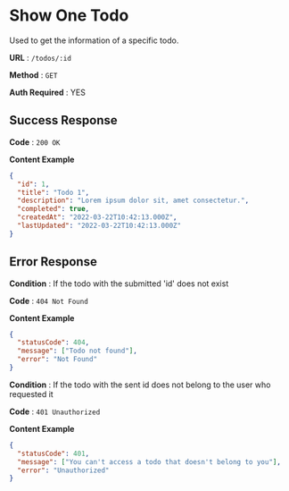 # Show One Todo

Used to get the information of a specific todo.

**URL** : `/todos/:id`

**Method** : `GET`

**Auth Required** : YES

## Success Response

**Code** : `200 OK`

**Content Example**

```json
{
  "id": 1,
  "title": "Todo 1",
  "description": "Lorem ipsum dolor sit, amet consectetur.",
  "completed": true,
  "createdAt": "2022-03-22T10:42:13.000Z",
  "lastUpdated": "2022-03-22T10:42:13.000Z"
}
```

## Error Response

**Condition** : If the todo with the submitted 'id' does not exist

**Code** : `404 Not Found`

**Content Example**

```json
{
  "statusCode": 404,
  "message": ["Todo not found"],
  "error": "Not Found"
}
```

**Condition** : If the todo with the sent id does not belong to the user who requested it

**Code** : `401 Unauthorized`

**Content Example**

```json
{
  "statusCode": 401,
  "message": ["You can't access a todo that doesn't belong to you"],
  "error": "Unauthorized"
}
```
